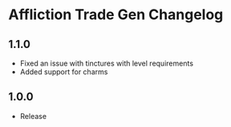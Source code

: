 # Affliction Trade Gen Changelog

## 1.1.0
 - Fixed an issue with tinctures with level requirements
 - Added support for charms

## 1.0.0
 - Release